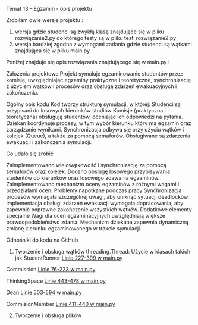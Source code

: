 Temat 13 – Egzamin - opis projektu

Zrobiłam dwie wersje projektu : 
1. wersja gdzie studenci są zwykłą klasą znajdujące się w pliku rozwiązanie2.py do którego testy są w pliku test_rozwiązanie2.py
2. wersja bardziej zgodna z wymogami zadania gdzie studenci są wątkami znajdująca się w pliku main.py

Poniżej znajduje się opis rozwiązania znajdującego się w main.py :

Założenia projektowe
Projekt symuluje egzaminowanie studentów przez komisję, uwzględniając egzaminy praktyczne i teoretyczne, synchronizację z użyciem wątków i procesów oraz obsługę zdarzeń ewakuacyjnych i zakończenia.


Ogólny opis kodu
Kod tworzy strukturę symulacji, w której:
Studenci są przypisani do losowych kierunków studiów
Komisje (praktyczna i teoretyczna) obsługują studentów, oceniając ich odpowiedzi na pytania.
Dziekan koordynuje procesy, w tym wybór kierunku który ma egzamin oraz zarządzanie wynikami.
Synchronizacja odbywa się przy użyciu wątków i kolejek (Queue), a także za pomocą semaforów.
Obsługiwane są zdarzenia ewakuacji i zakończenia symulacji.

Co udało się zrobić

Zaimplementowano wielowątkowość i synchronizację za pomocą semaforów oraz kolejek.
Dodano obsługę losowego przypisywania studentów do kierunków oraz losowego zdawania egzaminów.
Zaimplementowano mechanizm oceny egzaminów z różnymi wagami i przedziałami ocen.
Problemy napotkane podczas pracy
Synchronizacja procesów wymagała szczególnej uwagi, aby uniknąć sytuacji deadlocków.
Implementacja obsługi zdarzeń ewakuacji wymagała dopracowania, aby zapewnić poprawne zakończenie wszystkich wątków.
Dodatkowe elementy specjalne
Wagi dla ocen egzaminacyjnych uwzględniają większe prawdopodobieństwo zdania.
Mechanizm dziekana zapewnia dynamiczną zmianę kierunku egzaminowanego w trakcie symulacji.

Odnośniki do kodu na GitHub

1. Tworzenie i obsługa wątków
threading.Thread: Użycie w klasach takich jak StudentRunner
[Linie 227-399 w main.py](https://github.com/wtatarek/sysopy_projekt/blob/main/main.py#L227-L399)

Commission
[Linie 76-223 w main.py](https://github.com/wtatarek/sysopy_projekt/blob/main/main.py#L76-L223)

ThinkingSpace
[Linie 443-478 w main.py](https://github.com/wtatarek/sysopy_projekt/blob/main/main.py#L443-L478)

Dean
[Linie 503-594 w main.py](https://github.com/wtatarek/sysopy_projekt/blob/main/main.py#L503-L594)

CommisionMember
[Linie 411-440 w main.py](https://github.com/wtatarek/sysopy_projekt/blob/main/main.py#L411-L440)



2. Tworzenie i obsługa plików


